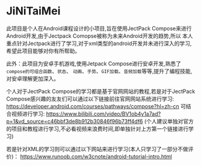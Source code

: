 # JiNiTaiMei

此项目是个人在Android课程设计的小项目,旨在使用JectPack Compose来进行Android开发,由于Jectpack Comopse被称为未来Android开发的趋势,所以
本人重点针对Jectpack进行了学习,对于xml类型的android开发并未进行深入的学习,希望此项目能够对你有所帮助。

此外：此项目为安卓手机游戏,使用Jetpack Compose进行安卓开发,熟悉了`compose的可组合函数`、`状态`、
`动画`、`手势`、`GIF加载`、`音频加载`等等,提升了编程技能,对安卓理解更加深入。

个人对于JectPack Compose的学习都是基于官网网站的教程,若是对于JectPack Compose感兴趣的友友们可以通过以下链接前往官网网站系统进行学习:
https://developer.android.com/courses/pathways/compose?hl=zh-cn
可结合视频进行学习:
https://www.bilibili.com/video/BV1ob4y1a7ad?p=1&vd_source=c46bbf3de8b912b30846f96b73ff4df6
(个人建议单独对官方的项目和教程进行学习,不必看视频来浪费时间,即单独针对上方第一个链接进行学习)

若是针对XML的学习则可以通过以下网站来进行学习(本人只学习了一部分不做评价)：
https://www.runoob.com/w3cnote/android-tutorial-intro.html
